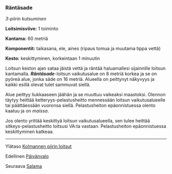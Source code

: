 ### Räntäsade

*3-piirin kutsuminen* 

**Loitsimisviive:** 1 toiminto

**Kantama:** 60 metriä

**Komponentit:** taikasana, ele, aines (ripaus tomua ja muutama tippa vettä)

**Kesto:** keskittyminen, korkeintaan 1 minuutin

Loitsun keston ajan sataa jäistä vettä ja räntää haluamallesi sijainnille loitsun kantamalla. ***Räntäsade***-loitsun vaikutusalue on 8 metriä korkea ja se on pyöreä alue, jonka säde on 16 metriä. Alueella on peittynyt näkyvyys ja kaikki esillä olevat tulet sammuvat siellä.

Alue peittyy liukkaaseen jäähän ja se muuttuu vaikeaksi maastoksi. Olennon täytyy heittää ketteryys-pelastusheitto mennessään loitsun vaikutusalueelle tai päättäessään vuoronsa siellä. Pelastusheiton epäonnistuessa olento kaatuu ja on *maissa*. 

Jos olento yrittää keskittyä loitsun vaikutusalueella, sen tulee heittää sitkeys-pelastusheitto loitsusi VA:ta vastaan. Pelastusheiton epäonnistuessa keskittyminen katkeaa.

----

Ylätaso [Kolmannen piirin loitsut](3_piirin_loitsut.md)

Edellinen [Päivänvalo](Päivänvalo.md)

Seuraava [Salama](Salama.md)
